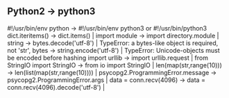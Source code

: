Python2                           -> python3
--------------------------------------------------------------
#!/usr/bin/env python             -> #!/usr/bin/env python3 or #!/usr/bin/python3
dict.iteritems()                  -> dict.items()                           |
import module                     -> import directory.module                |
string                            -> bytes.decode('utf-8')                  | TypeError: a bytes-like object is required, not 'str', 
bytes                             -> string.encode('utf-8')                 | TypeError: Unicode-objects must be encoded before hashing
import urllib                     -> import urllib.request                  |
from StringIO import StringIO     -> from io import StringIO                |
len(map(str,range(10)))           -> len(list(map(str,range(10))))          |
psycopg2.ProgrammingError.message -> psycopg2.ProgrammingError.args         |
data = conn.recv(4096)            -> data = conn.recv(4096).decode('utf-8') |
